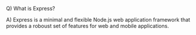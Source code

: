 Q) What is Express?

A) Express is a minimal and flexible Node.js web application framework that provides a roboust set of features for web and mobile applications.
